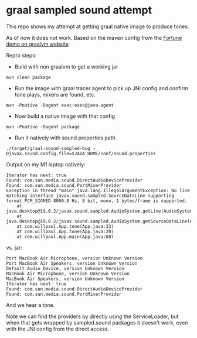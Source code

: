 # graal sampled sound attempt

This repo shows my attempt at getting graal native image to produce tones.

As of now it does not work. Based on the maven config from the [Fortune demo on graalvm website](https://github.com/graalvm/graalvm-demos/blob/ba9607e6278d993c5154b5e232c20899a291c678/fortune-demo/fortune/pom.xml#L63)

Repro steps:
* Build with non graalvm to get a working jar
```
mvn clean package
```
* Run the image with graal tracer agent to pick up JNI config and confirm tone plays, mixers are found, etc.
```
mvn -Pnative -Dagent exec:exec@java-agent
```
* Now build a native image with that config
```
mvn -Pnative -Dagent package
```
* Run it natively with sound.properties path
```
./target/graal-sound-sampled-bug -Djavax.sound.config.file=$JAVA_HOME/conf/sound.properties
```

Output on my M1 laptop natively:
```
Iterator has next: true
Found: com.sun.media.sound.DirectAudioDeviceProvider
Found: com.sun.media.sound.PortMixerProvider
Exception in thread "main" java.lang.IllegalArgumentException: No line matching interface javax.sound.sampled.SourceDataLine supporting format PCM_SIGNED 8000.0 Hz, 8 bit, mono, 1 bytes/frame is supported.
	at java.desktop@19.0.2/javax.sound.sampled.AudioSystem.getLine(AudioSystem.java:423)
	at java.desktop@19.0.2/javax.sound.sampled.AudioSystem.getSourceDataLine(AudioSystem.java:532)
	at com.willpaul.App.tone(App.java:33)
	at com.willpaul.App.tone(App.java:20)
	at com.willpaul.App.main(App.java:68)
```

vs. jar:
```
Port MacBook Air Microphone, version Unknown Version
Port MacBook Air Speakers, version Unknown Version
Default Audio Device, version Unknown Version
MacBook Air Microphone, version Unknown Version
MacBook Air Speakers, version Unknown Version
Iterator has next: true
Found: com.sun.media.sound.DirectAudioDeviceProvider
Found: com.sun.media.sound.PortMixerProvider
```

And we hear a tone.

Note we can find the providers by directly using the ServiceLoader, but when that gets wrapped by sampled.sound packages it doesn't work, even with the JNI config from the direct access.
